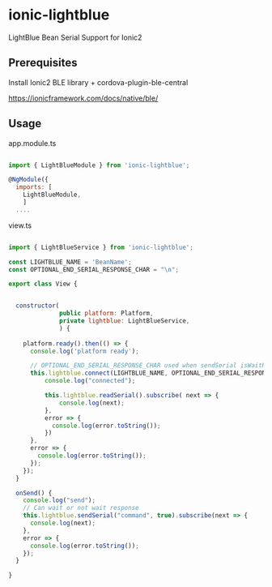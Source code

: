 # ionic-lightblue
LightBlue Bean Serial Support for Ionic2

## Prerequisites

Install Ionic2 BLE library + cordova-plugin-ble-central 

https://ionicframework.com/docs/native/ble/

## Usage

app.module.ts

```javascript

import { LightBlueModule } from 'ionic-lightblue';

@NgModule({
  imports: [
    LightBlueModule,
    ]
  ....

```

view.ts

```javascript

import { LightBlueService } from 'ionic-lightblue';

const LIGHTBLUE_NAME = 'BeanName';
const OPTIONAL_END_SERIAL_RESPONSE_CHAR = "\n";

export class View {


  constructor(
              public platform: Platform,
              private lightblue: LightBlueService,
              ) {
   
    platform.ready().then(() => {
      console.log('platform ready');

      // OPTIONAL_END_SERIAL_RESPONSE_CHAR used when sendSerial isWaitResponse = true
      this.lightblue.connect(LIGHTBLUE_NAME, OPTIONAL_END_SERIAL_RESPONSE_CHAR).subscribe(next => {
          console.log("connected");

          this.lightblue.readSerial().subscribe( next => {
              console.log(next);
          },
          error => {
            console.log(error.toString());
          })
      },
      error => {
        console.log(error.toString());
      });
    });
  }

  onSend() {
    console.log("send");
    // Can wait or not wait response
    this.lightblue.sendSerial("command", true).subscribe(next => {
      console.log(next);
    },
    error => {
      console.log(error.toString());
    });
  }

}

```
